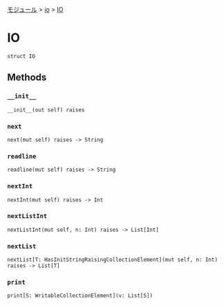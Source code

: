 [モジュール](../index.md) > [io](./index.md) > [IO]()

# IO

```
struct IO
```

## Methods

### `__init__`

```
__init__(out self) raises
```

### `next`

```
next(mut self) raises -> String
```

### `readline`

```
readline(mut self) raises -> String
```

### `nextInt`

```
nextInt(mut self) raises -> Int
```

### `nextListInt`

```
nextListInt(mut self, n: Int) raises -> List[Int]
```

### `nextList`

```
nextList[T: HasInitStringRaisingCollectionElement](mut self, n: Int) raises -> List[T]
```

### `print`

```
print[S: WritableCollectionElement](v: List[S])
```

